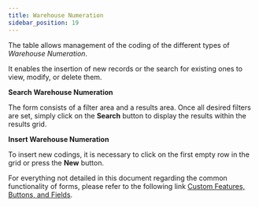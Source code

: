 ```yaml
---
title: Warehouse Numeration
sidebar_position: 19
---
```


The table allows management of the coding of the different types of *Warehouse Numeration*.

It enables the insertion of new records or the search for existing ones to view, modify, or delete them.

**Search Warehouse Numeration**

The form consists of a filter area and a results area. Once all desired filters are set, simply click on the **Search** button to display the results within the results grid.

**Insert Warehouse Numeration**

To insert new codings, it is necessary to click on the first empty row in the grid or press the **New** button.

For everything not detailed in this document regarding the common functionality of forms, please refer to the following link [Custom Features, Buttons, and Fields](/docs/guide/common).